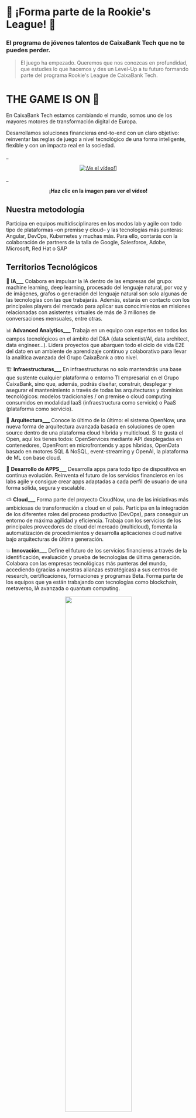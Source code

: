 # 👾 ¡Forma parte de la Rookie's League! 👾
### El programa de jóvenes talentos de CaixaBank Tech que no te puedes perder. 

> El juego ha empezado. Queremos que nos conozcas en profundidad, que estudies lo que hacemos y des un Level-Up a tu futuro formando parte del programa Rookie's League de CaixaBank Tech.


# THE GAME IS ON 🚀
En CaixaBank Tech estamos cambiando el mundo, somos uno de los mayores motores de transformación digital de Europa.

Desarrollamos soluciones financieras end-to-end con un claro objetivo: reinventar las reglas de juego a nivel tecnológico de una forma inteligente, flexible y con un impacto real en la sociedad.

_<p align="center">
[![¡Ve el vídeo!](https://img.youtube.com/vi/DtMSYtebYMw/hqdefault.jpg)](https://youtu.be/DtMSYtebYMw)]

_<p align="center">
__¡Haz clic en la imagen para ver el vídeo!__
</p>

## Nuestra metodología
Participa en equipos multidisciplinares en los modos lab y agile con todo tipo de plataformas –on premise y cloud– y las tecnologías más punteras: Angular, DevOps, Kubernetes y muchas más. Para ello, contarás con la colaboración de partners de la talla de Google, Salesforce, Adobe, Microsoft, Red Hat o SAP

## Territorios Tecnológicos
🧠 **IA___** Colabora en impulsar la IA dentro de las empresas del grupo: machine learning, deep learning, procesado del lenguaje natural, por voz y de imágenes, grafos o generación del lenguaje natural son solo algunas de las tecnologías con las que trabajarás. Además, estarás en contacto con los principales players del mercado para aplicar sus conocimientos en misiones relacionadas con asistentes virtuales de más de 3 millones de conversaciones mensuales, entre otras.

📊 **Advanced Analytics___** Trabaja en un equipo con expertos en todos los campos tecnológicos en el ámbito del D&A (data scientist/AI, data architect, data engineer…). Lidera proyectos que abarquen todo el ciclo de vida E2E del dato en un ambiente de aprendizaje continuo y colaborativo para llevar la analítica avanzada del Grupo CaixaBank a otro nivel.

🏗️ **Infraestructuras___** En infraestructuras no solo mantendrás una base que sustente cualquier plataforma o entorno TI empresarial en el Grupo CaixaBank, sino que, además, podrás diseñar, construir, desplegar y asegurar el mantenimiento a través de todas las arquitecturas y dominios tecnológicos: modelos tradicionales / on premise o cloud computing consumidos en modalidad IaaS (infraestructura como servicio) o PaaS (plataforma como servicio).

🧱 **Arquitectura___** Conoce lo último de lo último: el sistema OpenNow, una nueva forma de arquitectura avanzada basada en soluciones de open source dentro de una plataforma cloud híbrida y multicloud. Si te gusta el Open, aquí los tienes todos: OpenServices mediante API desplegadas en contenedores, OpenFront en microfrontends y apps híbridas, OpenData basado en motores SQL & NoSQL, event-streaming y OpenAI, la plataforma de ML con base cloud.

📲 **Desarrollo de APPS___** Desarrolla apps para todo tipo de dispositivos en continua evolución. Reinventa el futuro de los servicios financieros en los labs agile y consigue crear apps adaptadas a cada perfil de usuario de una forma sólida, segura y escalable.

⛅️ **Cloud___** Forma parte del proyecto CloudNow, una de las iniciativas más ambiciosas de transformación a cloud en el país. Participa en la integración de los diferentes roles del proceso productivo (DevOps), para conseguir un entorno de máxima agilidad y eficiencia. Trabaja con los servicios de los principales proveedores de cloud del mercado (multicloud), fomenta la automatización de procedimientos y desarrolla aplicaciones cloud native bajo arquitecturas de última generación.

💥 **Innovación___** Define el futuro de los servicios financieros a través de la identificación, evaluación y prueba de tecnologías de última generación. Colabora con las empresas tecnológicas más punteras del mundo, accediendo (gracias a nuestras alianzas estratégicas) a sus centros de research, certificaciones, formaciones y programas Beta. Forma parte de los equipos que ya están trabajando con tecnologías como blockchain, metaverso, IA avanzada o quantum computing.

<p align="center">
<img src="https://user-images.githubusercontent.com/128056263/226849755-604b6586-0ce8-425f-aefc-ef9d69792506.png" width="60%">


## Long life to Coding
En el metaverso no hay barreras, tampoco en nuestro ecosistema. Estamos en el front-end de la vanguardia tecnológica financiera. Blockchain, con nosotros te será fácil encontrar tu lugar. No dudamos en experimentar con las tecnologías emergentes y en reinventar nuestra metodología de trabajo cuando es necesario porque en CaixaBank TECH creemos firmemente que en el cambio está la (re)evolución.

<p align="center">
<img src="https://user-images.githubusercontent.com/128056263/226854386-51484cee-63e7-4d77-9050-62d7c3c708f1.png" width="60%">

Además, desde el primer día, trabajarás rodeado de los mejores profesionales y estarás participando en proyectos que marcarán el futuro de la banca. Te espera un ambiente marcado por la innovación y en el que poner a prueba tus límites. Nuestros proyectos abarcan desde desarrollos internos hasta proyectos a nivel internacional.

<p align="center">
<img src="https://user-images.githubusercontent.com/128056263/226841965-66bd5b48-ada6-400a-841a-a6c3223cac9f.png" width="60%">

## ¿Te convencimos?
Únete al team donde podrás crecer y dejar tu huella en el proceso de transformación digital del Grupo CaixaBank.

Disfruta de las ventajas de unirte a la Rookies League

• **A tu manera_** Encuentra el equilibrio que necesitas entre trabajo y vida personal, hasta un 60% de trabajo en remoto.

• **Descansa_** Podrás irte de vacaciones 27 días al año con la flexibilidad para escoger la mejor época del año para ti.

• **Be Tech, be healthy_** Se acabaron las excusas. Aprovéchate de nuestro programa de Wellbeing.

• **Crece_** Nuestro ADN [No Limits 🚀, Tech4u 💻 y One Committed Team 💪] está pensado para que desarrolles todo tu potencial técnico.

• **Trabajar aquí compensa_** Saca más partido a tu nómina con el Programa de Retribución Flexible y aprovéchate de unirte a un grupo bancario.

Ahora ya conoceis más sobre nosotros, lo que hacemos y como trabajamos en Caixabank tech, ¿Quieres unirte a nuestro programa de trainees ROOCKIES LEAGUE y dejar tu huella digital?

Pincha en el siguiente link: bit.ly/RookiesLeague2025 y hagamos MATCH.

<p align="center">
<img src="[https://i.ibb.co/4sQzgkN/Boto-n-Caixabank-2-Rookies-2024.jpg](https://vacantes.promeritum.es/vacancies/65e1def2f851d55d9b1a3e95)" width="60%">

_<p align="center">
[<img src="https://i.ibb.co/4sQzgkN/Boto-n-Caixabank-2-Rookies-2024.jpg" width="50%">]([https://vacantes.promeritum.es/vacancies/65e1def2f851d55d9b1a3e95])
</p>
